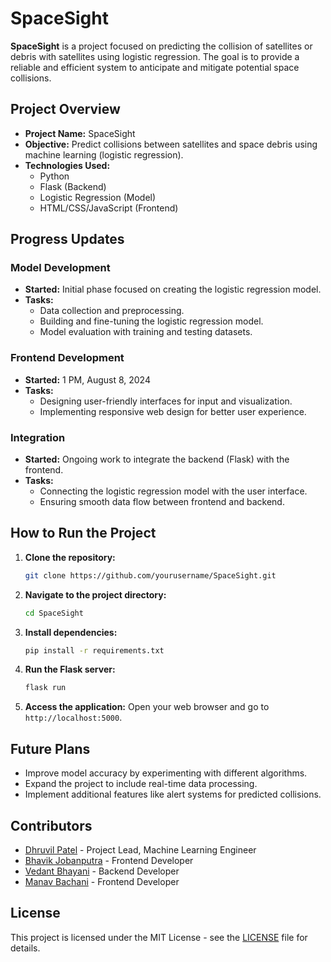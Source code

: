

# SpaceSight

**SpaceSight** is a project focused on predicting the collision of satellites or debris with satellites using logistic regression. The goal is to provide a reliable and efficient system to anticipate and mitigate potential space collisions.

## Project Overview

- **Project Name:** SpaceSight
- **Objective:** Predict collisions between satellites and space debris using machine learning (logistic regression).
- **Technologies Used:**
  - Python
  - Flask (Backend)
  - Logistic Regression (Model)
  - HTML/CSS/JavaScript (Frontend)

## Progress Updates

### Model Development
- **Started:** Initial phase focused on creating the logistic regression model.
- **Tasks:**
  - Data collection and preprocessing.
  - Building and fine-tuning the logistic regression model.
  - Model evaluation with training and testing datasets.

### Frontend Development
- **Started:** 1 PM, August 8, 2024
- **Tasks:**
  - Designing user-friendly interfaces for input and visualization.
  - Implementing responsive web design for better user experience.

### Integration
- **Started:** Ongoing work to integrate the backend (Flask) with the frontend.
- **Tasks:**
  - Connecting the logistic regression model with the user interface.
  - Ensuring smooth data flow between frontend and backend.

## How to Run the Project

1. **Clone the repository:**
   ```bash
   git clone https://github.com/yourusername/SpaceSight.git
   ```
2. **Navigate to the project directory:**
   ```bash
   cd SpaceSight
   ```
3. **Install dependencies:**
   ```bash
   pip install -r requirements.txt
   ```
4. **Run the Flask server:**
   ```bash
   flask run
   ```
5. **Access the application:** Open your web browser and go to `http://localhost:5000`.

## Future Plans

- Improve model accuracy by experimenting with different algorithms.
- Expand the project to include real-time data processing.
- Implement additional features like alert systems for predicted collisions.

## Contributors

- [Dhruvil Patel](https://github.com/dhruvil) - Project Lead, Machine Learning Engineer
- [Bhavik Jobanputra](https://github.com/contributor1) - Frontend Developer
- [Vedant Bhayani](https://github.com/contributor2) - Backend Developer
- [Manav Bachani](https://github.com/contributor2) - Frontend Developer

## License

This project is licensed under the MIT License - see the [LICENSE](LICENSE) file for details.

